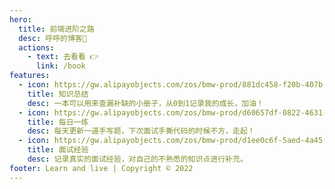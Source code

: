 ```yaml
---
hero:
  title: 前端进阶之路
  desc: 呼呼的博客📖
  actions:
    - text: 去看看 👉
      link: /book
features:
  - icon: https://gw.alipayobjects.com/zos/bmw-prod/881dc458-f20b-407b-947a-95104b5ec82b/k79dm8ih_w144_h144.png
    title: 知识总结
    desc: 一本可以用来查漏补缺的小册子，从0到1记录我的成长，加油！
  - icon: https://gw.alipayobjects.com/zos/bmw-prod/d60657df-0822-4631-9d7c-e7a869c2f21c/k79dmz3q_w126_h126.png
    title: 每日一练
    desc: 每天更新一道手写题，下次面试手撕代码的时候不方，走起！
  - icon: https://gw.alipayobjects.com/zos/bmw-prod/d1ee0c6f-5aed-4a45-a507-339a4bfe076c/k7bjsocq_w144_h144.png
    title: 面试经验
    desc: 记录真实的面试经验，对自己的不熟悉的知识点进行补充。
footer: Learn and live | Copyright © 2022
---
```

